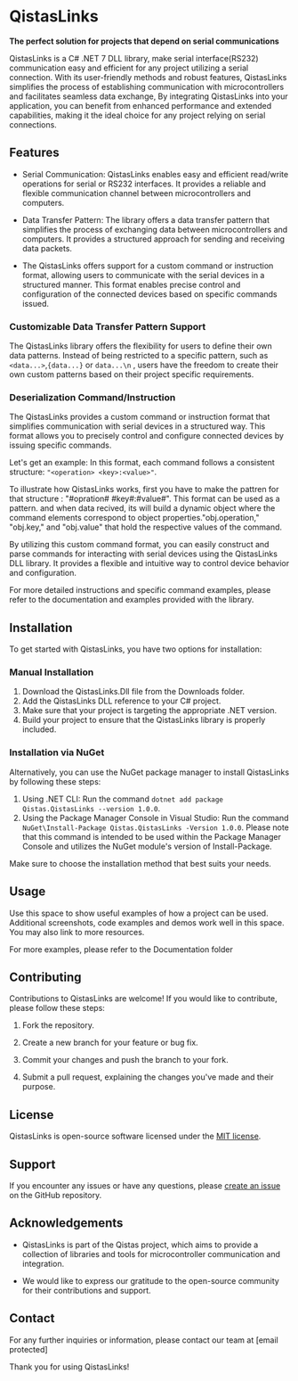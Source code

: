 # QistasLinks
**The perfect solution for projects that depend on serial communications**

QistasLinks is a C# .NET 7 DLL library, make serial interface(RS232) communication easy and efficient for any project utilizing a serial connection. With its user-friendly methods and robust features, QistasLinks simplifies the process of establishing communication with microcontrollers and facilitates seamless data exchange, By integrating QistasLinks into your application, you can benefit from enhanced performance and extended capabilities, making it the ideal choice for any project relying on serial connections.

## Features

- Serial Communication: QistasLinks enables easy and efficient read/write operations for serial or RS232 interfaces. It provides a reliable and flexible communication channel between microcontrollers and computers.

- Data Transfer Pattern: The library offers a data transfer pattern that simplifies the process of exchanging data between microcontrollers and computers. It provides a structured approach for sending and receiving data packets.

- The QistasLinks offers support for a custom command or instruction format, allowing users to communicate with the serial devices in a structured manner. This format enables precise control and configuration of the connected devices based on specific commands issued.
### Customizable Data Transfer Pattern Support 

The QistasLinks library offers the flexibility for users to define their own data patterns. Instead of being restricted to a specific pattern, such as `<data...>`,`{data...}` or `data...\n` , users have the freedom to create their own custom patterns based on their project specific requirements.


### Deserialization Command/Instruction

The QistasLinks provides a custom command or instruction format that simplifies communication with serial devices in a structured way. This format allows you to precisely control and configure connected devices by issuing specific commands.

Let's get an example:
In this format, each command follows a consistent structure: `"<operation> <key>:<value>"`.

To illustrate how QistasLinks works, first you have to make the pattren for that structure : "#opration# #key#:#value#". This format can be used as a pattern. and when data recived, its will  build a dynamic object where the command elements correspond to object properties."obj.operation," "obj.key," and "obj.value" that hold the respective values of the command.

By utilizing this custom command format, you can easily construct and parse commands for interacting with serial devices using the QistasLinks DLL library. It provides a flexible and intuitive way to control device behavior and configuration.

For more detailed instructions and specific command examples, please refer to the documentation and examples provided with the library.


## Installation

To get started with QistasLinks, you have two options for installation:

### Manual Installation

1. Download the QistasLinks.Dll file from the Downloads folder.
2. Add the QistasLinks DLL reference to your C# project.
3. Make sure that your project is targeting the appropriate .NET version.
4. Build your project to ensure that the QistasLinks library is properly included.

### Installation via NuGet

Alternatively, you can use the NuGet package manager to install QistasLinks by following these steps:

1. Using .NET CLI: Run the command `dotnet add package Qistas.QistasLinks --version 1.0.0`.
2. Using the Package Manager Console in Visual Studio: Run the command `NuGet\Install-Package Qistas.QistasLinks -Version 1.0.0`. Please note that this command is intended to be used within the Package Manager Console and utilizes the NuGet module's version of Install-Package.

Make sure to choose the installation method that best suits your needs.

## Usage

Use this space to show useful examples of how a project can be used. Additional screenshots, code examples and demos work well in this space. You may also link to more resources.

For more examples, please refer to the Documentation folder


## Contributing

Contributions to QistasLinks are welcome! If you would like to contribute, please follow these steps:

1. Fork the repository.

2. Create a new branch for your feature or bug fix.

3. Commit your changes and push the branch to your fork.

4. Submit a pull request, explaining the changes you've made and their purpose.

## License

QistasLinks is open-source software licensed under the [MIT license](https://opensource.org/licenses/MIT).

## Support

If you encounter any issues or have any questions, please [create an issue](https://github.com/KhalidHamidi/QistasLinks/issues) on the GitHub repository.

## Acknowledgements

- QistasLinks is part of the Qistas project, which aims to provide a collection of libraries and tools for microcontroller communication and integration.

- We would like to express our gratitude to the open-source community for their contributions and support.

## Contact

For any further inquiries or information, please contact our team at [email protected]

Thank you for using QistasLinks!
```